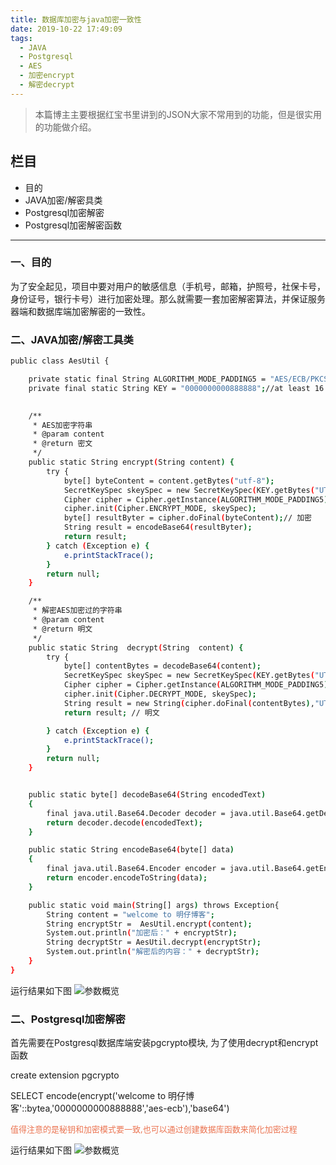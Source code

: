 ```yaml
---
title: 数据库加密与java加密一致性
date: 2019-10-22 17:49:09
tags:
  - JAVA
  - Postgresql
  - AES
  - 加密encrypt
  - 解密decrypt
---
```


> 本篇博主主要根据红宝书里讲到的JSON大家不常用到的功能，但是很实用的功能做介绍。

## 栏目
+ 目的
+ JAVA加密/解密具类
+ Postgresql加密解密
+ Postgresql加密解密函数

---

### 一、目的

为了安全起见，项目中要对用户的敏感信息（手机号，邮箱，护照号，社保卡号，身份证号，银行卡号）进行加密处理。那么就需要一套加密解密算法，并保证服务器端和数据库端加密解密的一致性。

### 二、JAVA加密/解密工具类


``` bash
public class AesUtil {

    private static final String ALGORITHM_MODE_PADDING5 = "AES/ECB/PKCS5Padding"; //support 16 length key
    private final static String KEY = "0000000000888888";//at least 16 characters

    
    /**
     * AES加密字符串
     * @param content
     * @return 密文
     */
    public static String encrypt(String content) {
        try {
            byte[] byteContent = content.getBytes("utf-8");
            SecretKeySpec skeySpec = new SecretKeySpec(KEY.getBytes("UTF-8"), "AES");// 转换为AES专用密钥
            Cipher cipher = Cipher.getInstance(ALGORITHM_MODE_PADDING5);
            cipher.init(Cipher.ENCRYPT_MODE, skeySpec);
            byte[] resultByter = cipher.doFinal(byteContent);// 加密
            String result = encodeBase64(resultByter);
            return result;
        } catch (Exception e) {
            e.printStackTrace();
        }
        return null;
    }

    /**
     * 解密AES加密过的字符串
     * @param content
     * @return 明文
     */
    public static String  decrypt(String  content) {
        try {
            byte[] contentBytes = decodeBase64(content);
            SecretKeySpec skeySpec = new SecretKeySpec(KEY.getBytes("UTF-8"), "AES");
            Cipher cipher = Cipher.getInstance(ALGORITHM_MODE_PADDING5);
            cipher.init(Cipher.DECRYPT_MODE, skeySpec);
            String result = new String(cipher.doFinal(contentBytes),"UTF-8");
            return result; // 明文

        } catch (Exception e) {
            e.printStackTrace();
        }
        return null;
    }


    public static byte[] decodeBase64(String encodedText)
    {
        final java.util.Base64.Decoder decoder = java.util.Base64.getDecoder();
        return decoder.decode(encodedText);
    }

    public static String encodeBase64(byte[] data)
    {
        final java.util.Base64.Encoder encoder = java.util.Base64.getEncoder();
        return encoder.encodeToString(data);
    }

    public static void main(String[] args) throws Exception{
        String content = "welcome to 明仔博客";
        String encryptStr =  AesUtil.encrypt(content);
        System.out.println("加密后：" + encryptStr);
        String decryptStr = AesUtil.decrypt(encryptStr);
        System.out.println("解密后的内容：" + decryptStr);
    }
}
``` 
运行结果如下图
![参数概览](/assets/img/aesresult.png)


### 二、Postgresql加密解密

首先需要在Postgresql数据库端安装pgcrypto模块, 为了使用decrypt和encrypt函数

create extension pgcrypto

SELECT encode(encrypt('welcome to 明仔博客'::bytea,'0000000000888888','aes-ecb'),'base64') 

<font color=#eb7350 size=2>值得注意的是秘钥和加密模式要一致,也可以通过创建数据库函数来简化加密过程</font>

运行结果如下图
![参数概览](/assets/img/postgresql.png)




